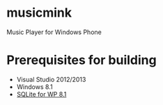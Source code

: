 musicmink
=========

Music Player for Windows Phone

# Prerequisites for building
*  Visual Studio 2012/2013
*  Windows 8.1
*  [SQLite for WP 8.1](http://visualstudiogallery.msdn.microsoft.com/5d97faf6-39e3-4048-a0bc-adde2af75d1b)